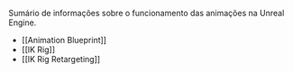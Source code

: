 Sumário de informações sobre o funcionamento das animações na Unreal Engine.

- [[Animation Blueprint]]
- [[IK Rig]]
- [[IK Rig Retargeting]]